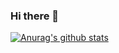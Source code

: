 ### Hi there 👋

[![Anurag's github stats](https://github-readme-stats.vercel.app/api?username=nekocode)](https://github.com/nekocode)

